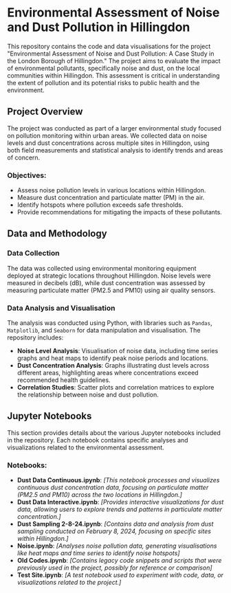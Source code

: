 # Environmental Assessment of Noise and Dust Pollution in Hillingdon

This repository contains the code and data visualisations for the project "Environmental Assessment of Noise and Dust Pollution: A Case Study in the London Borough of Hillingdon." The project aims to evaluate the impact of environmental pollutants, specifically noise and dust, on the local communities within Hillingdon. This assessment is critical in understanding the extent of pollution and its potential risks to public health and the environment.

## Project Overview

The project was conducted as part of a larger environmental study focused on pollution monitoring within urban areas. We collected data on noise levels and dust concentrations across multiple sites in Hillingdon, using both field measurements and statistical analysis to identify trends and areas of concern.

### Objectives:
- Assess noise pollution levels in various locations within Hillingdon.
- Measure dust concentration and particulate matter (PM) in the air.
- Identify hotspots where pollution exceeds safe thresholds.
- Provide recommendations for mitigating the impacts of these pollutants.

## Data and Methodology

### Data Collection
The data was collected using environmental monitoring equipment deployed at strategic locations throughout Hillingdon. Noise levels were measured in decibels (dB), while dust concentration was assessed by measuring particulate matter (PM2.5 and PM10) using air quality sensors.

### Data Analysis and Visualisation
The analysis was conducted using Python, with libraries such as `Pandas`, `Matplotlib`, and `Seaborn` for data manipulation and visualisation. The repository includes:

- **Noise Level Analysis**: Visualisation of noise data, including time series graphs and heat maps to identify peak noise periods and locations.
- **Dust Concentration Analysis**: Graphs illustrating dust levels across different areas, highlighting areas where concentrations exceed recommended health guidelines.
- **Correlation Studies**: Scatter plots and correlation matrices to explore the relationship between noise and dust pollution.

## Jupyter Notebooks

This section provides details about the various Jupyter notebooks included in the repository. Each notebook contains specific analyses and visualizations related to the environmental assessment.

### Notebooks:
- **Dust Data Continuous.ipynb**: *[This notebook processes and visualizes continuous dust concentration data, focusing on particulate matter (PM2.5 and PM10) across the two locations in Hillingdon.]* 
- **Dust Data Interactive.ipynb**: *[Provides interactive visualizations for dust data, allowing users to explore trends and patterns in particulate matter concentration.]*
- **Dust Sampling 2-8-24.ipynb**: *[Contains data and analysis from dust sampling conducted on February 8, 2024, focusing on specific sites within Hillingdon.]*
- **Noise.ipynb**: *[Analyses noise pollution data, generating visualisations like heat maps and time series to identify noise hotspots]*
- **Old Codes.ipynb**: *[Contains legacy code snippets and scripts that were previously used in the project, possibly for reference or comparison]*
- **Test Site.ipynb**: *[A test notebook used to experiment with code, data, or visualizations related to the project.]*
